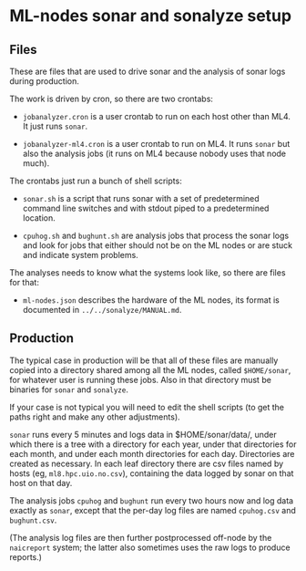 # ML-nodes sonar and sonalyze setup

## Files

These are files that are used to drive sonar and the analysis of sonar
logs during production.

The work is driven by cron, so there are two crontabs:

- `jobanalyzer.cron` is a user crontab to run on each host other than
  ML4.  It just runs `sonar`.

- `jobanalyzer-ml4.cron` is a user crontab to run on ML4.  It runs
  `sonar` but also the analysis jobs (it runs on ML4 because nobody
  uses that node much).

The crontabs just run a bunch of shell scripts:

- `sonar.sh` is a script that runs sonar with a set of predetermined
  command line switches and with stdout piped to a predetermined
  location.

- `cpuhog.sh` and `bughunt.sh` are analysis jobs that process the sonar
  logs and look for jobs that either should not be on the ML nodes or
  are stuck and indicate system problems.

The analyses needs to know what the systems look like, so there are
files for that:

- `ml-nodes.json` describes the hardware of the ML nodes, its format
  is documented in `../../sonalyze/MANUAL.md`.

## Production

The typical case in production will be that all of these files are
manually copied into a directory shared among all the ML nodes, called
`$HOME/sonar`, for whatever user is running these jobs.  Also in that
directory must be binaries for `sonar` and `sonalyze`.

If your case is not typical you will need to edit the shell scripts
(to get the paths right and make any other adjustments).

`sonar` runs every 5 minutes and logs data in $HOME/sonar/data/, under
which there is a tree with a directory for each year, under that
directories for each month, and under each month directories for each
day.  Directories are created as necessary.  In each leaf directory
there are csv files named by hosts (eg, `ml8.hpc.uio.no.csv`),
containing the data logged by sonar on that host on that day.

The analysis jobs `cpuhog` and `bughunt` run every two hours now and
log data exactly as `sonar`, except that the per-day log files are
named `cpuhog.csv` and `bughunt.csv`.

(The analysis log files are then further postprocessed off-node by the
`naicreport` system; the latter also sometimes uses the raw logs to
produce reports.)

